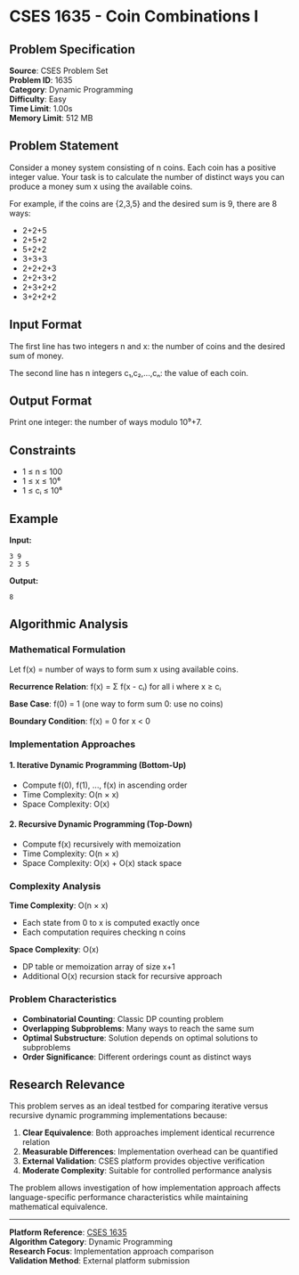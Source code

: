# CSES 1635 - Coin Combinations I

## Problem Specification

**Source**: CSES Problem Set  
**Problem ID**: 1635  
**Category**: Dynamic Programming  
**Difficulty**: Easy  
**Time Limit**: 1.00s  
**Memory Limit**: 512 MB  

## Problem Statement

Consider a money system consisting of n coins. Each coin has a positive integer value. Your task is to calculate the number of distinct ways you can produce a money sum x using the available coins.

For example, if the coins are {2,3,5} and the desired sum is 9, there are 8 ways:
- 2+2+5
- 2+5+2  
- 5+2+2
- 3+3+3
- 2+2+2+3
- 2+2+3+2
- 2+3+2+2
- 3+2+2+2

## Input Format

The first line has two integers n and x: the number of coins and the desired sum of money.

The second line has n integers c₁,c₂,...,cₙ: the value of each coin.

## Output Format

Print one integer: the number of ways modulo 10⁹+7.

## Constraints

- 1 ≤ n ≤ 100
- 1 ≤ x ≤ 10⁶
- 1 ≤ cᵢ ≤ 10⁶

## Example

**Input:**
```
3 9
2 3 5
```

**Output:**
```
8
```

## Algorithmic Analysis

### Mathematical Formulation

Let f(x) = number of ways to form sum x using available coins.

**Recurrence Relation**:
f(x) = Σ f(x - cᵢ) for all i where x ≥ cᵢ

**Base Case**: f(0) = 1 (one way to form sum 0: use no coins)

**Boundary Condition**: f(x) = 0 for x < 0

### Implementation Approaches

#### 1. Iterative Dynamic Programming (Bottom-Up)
- Compute f(0), f(1), ..., f(x) in ascending order
- Time Complexity: O(n × x)
- Space Complexity: O(x)

#### 2. Recursive Dynamic Programming (Top-Down)  
- Compute f(x) recursively with memoization
- Time Complexity: O(n × x)
- Space Complexity: O(x) + O(x) stack space

### Complexity Analysis

**Time Complexity**: O(n × x)
- Each state from 0 to x is computed exactly once
- Each computation requires checking n coins

**Space Complexity**: O(x)
- DP table or memoization array of size x+1
- Additional O(x) recursion stack for recursive approach

### Problem Characteristics

- **Combinatorial Counting**: Classic DP counting problem
- **Overlapping Subproblems**: Many ways to reach the same sum
- **Optimal Substructure**: Solution depends on optimal solutions to subproblems
- **Order Significance**: Different orderings count as distinct ways

## Research Relevance

This problem serves as an ideal testbed for comparing iterative versus recursive dynamic programming implementations because:

1. **Clear Equivalence**: Both approaches implement identical recurrence relation
2. **Measurable Differences**: Implementation overhead can be quantified
3. **External Validation**: CSES platform provides objective verification
4. **Moderate Complexity**: Suitable for controlled performance analysis

The problem allows investigation of how implementation approach affects language-specific performance characteristics while maintaining mathematical equivalence.

---

**Platform Reference**: [CSES 1635](https://cses.fi/problemset/task/1635)  
**Algorithm Category**: Dynamic Programming  
**Research Focus**: Implementation approach comparison  
**Validation Method**: External platform submission
